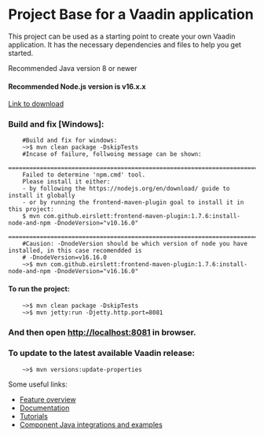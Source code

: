 # Project Base for a Vaadin application

This project can be used as a starting point to create your own Vaadin application.
It has the necessary dependencies and files to help you get started.

Recommended Java version 8 or newer

#### Recommended Node.js version is v16.x.x
[Link to download](https://nodejs.org/en/blog/release/v16.16.0)

### Build and fix [Windows]:

        #Build and fix for windows:
        ~>$ mvn clean package -DskipTests
        #Incase of failure, follwoing message can be shown:
        ======================================================================================================
        Failed to determine 'npm.cmd' tool.
        Please install it either:
        - by following the https://nodejs.org/en/download/ guide to install it globally
        - or by running the frontend-maven-plugin goal to install it in this project:
        $ mvn com.github.eirslett:frontend-maven-plugin:1.7.6:install-node-and-npm -DnodeVersion="v10.16.0"
        ======================================================================================================
        #Causion: -DnodeVersion should be which version of node you have installed, in this case recomendded is
        # -DnodeVersion=v16.16.0
        ~>$ mvn com.github.eirslett:frontend-maven-plugin:1.7.6:install-node-and-npm -DnodeVersion="v16.16.0"

#### To run the project:  

        ~>$ mvn clean package -DskipTests    
        ~>$ mvn jetty:run -Djetty.http.port=8081
        
### And then open [http://localhost:8081](http://localhost:8081) in browser.

### To update to the latest available Vaadin release:
        
        ~>$ mvn versions:update-properties

Some useful links:
- [Feature overview](https://vaadin.com/flow)
- [Documentation](https://vaadin.com/docs/flow/Overview.html)
- [Tutorials](https://vaadin.com/tutorials?q=tag:Flow) 
- [Component Java integrations and examples](https://vaadin.com/components)